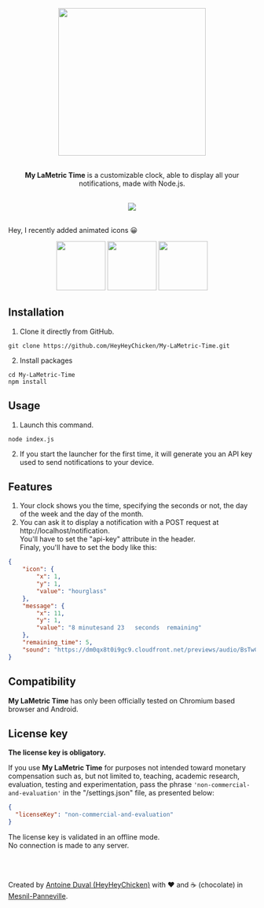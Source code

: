 <div align="center">

<img src="https://raw.githubusercontent.com/HeyHeyChicken/My-LaMetric-Time/main/resources/logo.png" width="300">
<br><br>

**My LaMetric Time** is a customizable clock, able to display all your notifications, made with Node.js.<br>

<br>

<img src="https://raw.githubusercontent.com/HeyHeyChicken/My-LaMetric-Time/main/resources/demo.gif">
</div>

<br>

Hey, I recently added animated icons 😀<br/>
<div align="center">
 <img src="https://raw.githubusercontent.com/HeyHeyChicken/My-LaMetric-Time/main/resources/clock.gif" width="100">
 <img src="https://raw.githubusercontent.com/HeyHeyChicken/My-LaMetric-Time/main/resources/smile.gif" width="100">
 <img src="https://raw.githubusercontent.com/HeyHeyChicken/My-LaMetric-Time/main/resources/poop.gif" width="100">
</div>

## Installation

1) Clone it directly from GitHub.
```
git clone https://github.com/HeyHeyChicken/My-LaMetric-Time.git
```
2) Install packages
```
cd My-LaMetric-Time
npm install
```

## Usage

1) Launch this command.
```
node index.js
```
2) If you start the launcher for the first time, it will generate you an API key used to send notifications to your device.<br/>

## Features

1) Your clock shows you the time, specifying the seconds or not, the day of the week and the day of the month.<br/>
2) You can ask it to display a notification with a POST request at http://localhost/notification.<br/>
You'll have to set the "api-key" attribute in the header.<br/>
Finaly, you'll have to set the body like this:
```json
{
    "icon": {
        "x": 1,
        "y": 1,
        "value": "hourglass"
    },
    "message": {
        "x": 11,
        "y": 1,
        "value": "8 minutesand 23   seconds  remaining"
    },
    "remaining_time": 5,
    "sound": "https://dm0qx8t0i9gc9.cloudfront.net/previews/audio/BsTwCwBHBjzwub4i4/audioblocks-bells-positive-sound_BKqfVgMUAvU_NWM.mp3"
}
```

## Compatibility

**My LaMetric Time** has only been officially tested on Chromium based browser and Android.

## License key

**The license key is obligatory.**

If you use **My LaMetric Time** for purposes not intended toward monetary compensation such as, but not limited to, teaching, academic research, evaluation, testing and experimentation, pass the phrase `'non-commercial-and-evaluation'` in the "/settings.json" file, as presented below:

```json
{
  "licenseKey": "non-commercial-and-evaluation"
}
```

The license key is validated in an offline mode.<br/>
No connection is made to any server.<br/>

<br>
<br>

Created by [Antoine Duval (HeyHeyChicken)](//antoine.cuffel.fr) with ❤ and ☕ (chocolate) in [Mesnil-Panneville](//en.wikipedia.org/wiki/Mesnil-Panneville).
